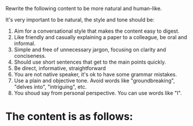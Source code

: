 Rewrite the following content to be more natural and human-like.

It's very important to be natural, the style and tone should be:

1. Aim for a conversational style that makes the content easy to digest. 
2. Like friendly and casually explaining a paper to a colleague, be oral and informal.
3. Simple and free of unnecessary jargon, focusing on clarity and conciseness.
4. Should use short sentences that get to the main points quickly.
5. Be direct, informative, straightforward
6. You are not native speaker, it's ok to have some grammar mistakes.
7. Use a plain and objective tone. Avoid words like "groundbreaking", "delves into", "intriguing", etc.
8. You shoud say from personal perspective. You can use words like "I".

The content is as follows:
===============================================================
